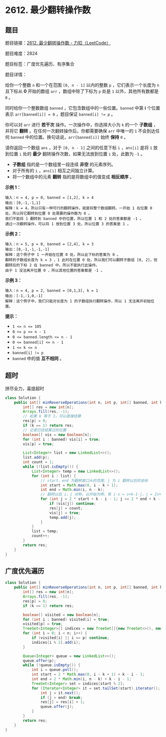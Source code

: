 # 2612. 最少翻转操作数

## 题目

题目链接：[2612. 最少翻转操作数 - 力扣（LeetCode）](https://leetcode.cn/problems/minimum-reverse-operations/description/)

题目难度：2824

题目标签：广度优先遍历、有序集合

题目详情：

给你一个整数 `n` 和一个在范围 `[0, n - 1]` 以内的整数 `p` ，它们表示一个长度为 `n` 且下标从 **0** 开始的数组 `arr` ，数组中除了下标为 `p` 处是 `1` 以外，其他所有数都是 `0` 。

同时给你一个整数数组 `banned` ，它包含数组中的一些位置。`banned` 中第 **i** 个位置表示 `arr[banned[i]] = 0` ，题目保证 `banned[i] != p` 。

你可以对 `arr` 进行 **若干次** 操作。一次操作中，你选择大小为 `k` 的一个 **子数组** ，并将它 **翻转** 。在任何一次翻转操作后，你都需要确保 `arr` 中唯一的 `1` 不会到达任何 `banned` 中的位置。换句话说，`arr[banned[i]]` 始终 **保持** `0` 。

请你返回一个数组 `ans` ，对于 `[0, n - 1]` 之间的任意下标 `i` ，`ans[i]` 是将 `1` 放到位置 `i` 处的 **最少** 翻转操作次数，如果无法放到位置 `i` 处，此数为 `-1` 。

- **子数组** 指的是一个数组里一段连续 **非空** 的元素序列。
- 对于所有的 `i` ，`ans[i]` 相互之间独立计算。
- 将一个数组中的元素 **翻转** 指的是将数组中的值变成 **相反顺序** 。

**示例 1：**

```
输入：n = 4, p = 0, banned = [1,2], k = 4
输出：[0,-1,-1,1]
解释：k = 4，所以只有一种可行的翻转操作，就是将整个数组翻转。一开始 1 在位置 0 处，所以将它翻转到位置 0 处需要的操作数为 0 。
我们不能将 1 翻转到 banned 中的位置，所以位置 1 和 2 处的答案都是 -1 。
通过一次翻转操作，可以将 1 放到位置 3 处，所以位置 3 的答案是 1 。
```

**示例 2：**

```
输入：n = 5, p = 0, banned = [2,4], k = 3
输出：[0,-1,-1,-1,-1]
解释：这个例子中 1 一开始在位置 0 处，所以此下标的答案为 0 。
翻转的子数组长度为 k = 3 ，1 此时在位置 0 处，所以我们可以翻转子数组 [0, 2]，但翻转后的下标 2 在 banned 中，所以不能执行此操作。
由于 1 没法离开位置 0 ，所以其他位置的答案都是 -1 。
```

**示例 3：**

```
输入：n = 4, p = 2, banned = [0,1,3], k = 1
输出：[-1,-1,0,-1]
解释：这个例子中，我们只能对长度为 1 的子数组执行翻转操作，所以 1 无法离开初始位置。
```

**提示：**

- `1 <= n <= 105`
- `0 <= p <= n - 1`
- `0 <= banned.length <= n - 1`
- `0 <= banned[i] <= n - 1`
- `1 <= k <= n `
- `banned[i] != p`
- `banned` 中的值 **互不相同** 。



## 超时

拼尽全力，喜提超时

``` java
class Solution {
    public int[] minReverseOperations(int n, int p, int[] banned, int k) {
        int[] res = new int[n];
        Arrays.fill(res, -1);
        // 如果 k 等于 1，可以直接结算
        res[p] = 0;
        if (k == 1) return res;
        // 记录已经结算过的位置
        boolean[] vis = new boolean[n];
        for (int i : banned) vis[i] = true;
        vis[p] = true;

        List<Integer> list = new LinkedList<>();
        list.add(p);
        int count = 1;
        while (!list.isEmpty()) {
            List<Integer> temp = new LinkedList<>();
            for (int i : list) {
                // start，end 为翻转窗口头的范围，j 为 i 翻转以后的坐标
                int start = Math.max(0, i - k + 1);
                int end = Math.min(i, n - k);
                // 翻转以后 i，j 对称，以开始为例，有 i-s = s+k-1-j，j = 2s+k-i-1;
                for (int j = 2 * start + k - i - 1; j <= 2 * end + k - i - 1; j += 2) {
                    if (vis[j]) continue;
                    res[j] = count;
                    vis[j] = true;
                    temp.add(j);
                }
            }
            list = temp;
            count++;
        }
        return res;
    }
}
```



## 广度优先遍历

``` java
class Solution {
    public int[] minReverseOperations(int n, int p, int[] banned, int k) {
        int[] res = new int[n];
        Arrays.fill(res, -1);
        res[p] = 0;
        if (k == 1) return res;

        boolean[] visited = new boolean[n];
        for (int i : banned) visited[i] = true;
        visited[p] = true;
        TreeSet<Integer>[] indices = new TreeSet[]{new TreeSet<>(), new TreeSet<>()};
        for (int i = 0; i < n; i++) {
            if (visited[i] || i == p) continue;
            indices[i % 2].add(i);
        }

        Queue<Integer> queue = new LinkedList<>();
        queue.offer(p);
        while (!queue.isEmpty()) {
            int i = queue.poll();
            int start = 2 * Math.max(0, i - k + 1) + k - i - 1;
            int end = 2 * Math.min(i, n - k) + k - i - 1;
            TreeSet<Integer> set = indices[start % 2];
            for (Iterator<Integer> it = set.tailSet(start).iterator(); it.hasNext(); it.remove()) {
                int j = it.next();
                if (j > end) break;
                res[j] = res[i] + 1;
                queue.offer(j);
            }
        }
        return res;
    }
}
```
